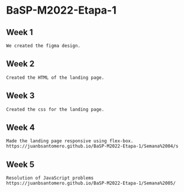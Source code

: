 # BaSP-M2022-Etapa-1
## Week 1
 ```
 We created the figma design.
 ```
## Week 2
 ```
 Created the HTML of the landing page.
 ```
## Week 3
 ```
 Created the css for the landing page.
 ```
## Week 4
 ```
 Made the landing page responsive using flex-box.
 https://juanbsantomero.github.io/BaSP-M2022-Etapa-1/Semana%2004/s
 ```
 ## Week 5
  ```
 Resolution of JavaScript problems
 https://juanbsantomero.github.io/BaSP-M2022-Etapa-1/Semana%2005/
 ```
